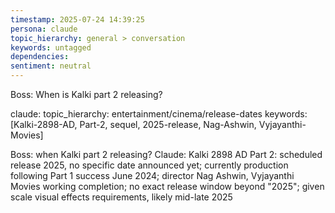 ```yaml
---
timestamp: 2025-07-24 14:39:25
persona: claude
topic_hierarchy: general > conversation
keywords: untagged
dependencies: 
sentiment: neutral
---
```


Boss: When is Kalki part 2 releasing?

claude: topic_hierarchy: entertainment/cinema/release-dates
keywords: [Kalki-2898-AD, Part-2, sequel, 2025-release, Nag-Ashwin, Vyjayanthi-Movies]

Boss: when Kalki part 2 releasing?
Claude: Kalki 2898 AD Part 2: scheduled release 2025, no specific date announced yet; currently production following Part 1 success June 2024; director Nag Ashwin, Vyjayanthi Movies working completion; no exact release window beyond "2025"; given scale visual effects requirements, likely mid-late 2025